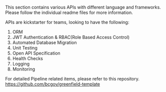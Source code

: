This section contains various APIs with different language and frameworks. Please follow the individual readme files for more information.

APIs are kickstarter for teams, looking to have the following:
1. ORM
2. JWT Authentication & RBAC(Role Based Access Control)
3. Automated Database Migration
4. Unit Testing
5. Open API Specification
6. Health Checks
7. Logging
8. Monitoring

For detailed Pipeline related items, please refer to this repository.
https://github.com/bcgov/greenfield-template
